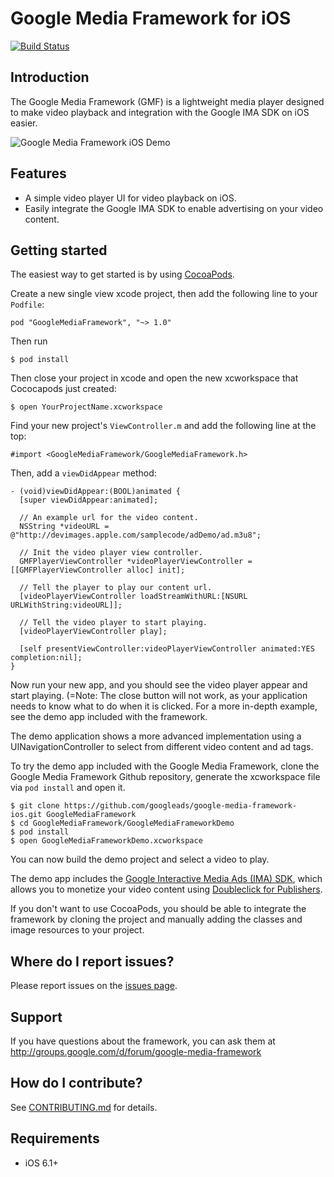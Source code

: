# Google Media Framework for iOS

[![Build Status](https://travis-ci.org/googleads/google-media-framework-ios.png?branch=master)](https://travis-ci.org/googleads/google-media-framework-ios)

## Introduction
The Google Media Framework (GMF) is a lightweight media player designed to make video playback and integration with the Google IMA SDK on iOS easier.

![Google Media Framework iOS Demo](http://googleads.github.io/google-media-framework-ios/gmf_ios_portrait.png)

## Features
- A simple video player UI for video playback on iOS.
- Easily integrate the Google IMA SDK to enable advertising on your video content.

## Getting started
The easiest way to get started is by using [CocoaPods](http://cocoapods.org).

Create a new single view xcode project, then add the following line to your ```Podfile```:
```
pod "GoogleMediaFramework", "~> 1.0"
```
Then run
```
$ pod install
```
Then close your project in xcode and open the new xcworkspace that Cococapods just created:
```
$ open YourProjectName.xcworkspace
```
Find your new project's ```ViewController.m``` and add the following line at the top:
```
#import <GoogleMediaFramework/GoogleMediaFramework.h>
```
Then, add a ```viewDidAppear``` method:
```
- (void)viewDidAppear:(BOOL)animated {
  [super viewDidAppear:animated];

  // An example url for the video content.
  NSString *videoURL = @"http://devimages.apple.com/samplecode/adDemo/ad.m3u8";

  // Init the video player view controller.
  GMFPlayerViewController *videoPlayerViewController = [[GMFPlayerViewController alloc] init];

  // Tell the player to play our content url.
  [videoPlayerViewController loadStreamWithURL:[NSURL URLWithString:videoURL]];

  // Tell the video player to start playing.
  [videoPlayerViewController play];

  [self presentViewController:videoPlayerViewController animated:YES completion:nil];
}
```
Now run your new app, and you should see the video player appear and start playing. (=Note: The close button will not work, as your application needs to know what to do when it is clicked. For a more in-depth example, see the demo app included with the framework.

The demo application shows a more advanced implementation using a UINavigationController to select from different video content and ad tags.

To try the demo app included with the Google Media Framework, clone the Google Media Framework Github repository, generate the xcworkspace file via ```pod install``` and open it.
```
$ git clone https://github.com/googleads/google-media-framework-ios.git GoogleMediaFramework
$ cd GoogleMediaFramework/GoogleMediaFrameworkDemo
$ pod install
$ open GoogleMediaFrameworkDemo.xcworkspace
```

You can now build the demo project and select a video to play.

The demo app includes the [Google Interactive Media Ads (IMA) SDK](https://developers.google.com/interactive-media-ads/docs/sdks/ios/v3/), which allows you to monetize your video content using [Doubleclick for Publishers](https://www.google.com/doubleclick/publishers/welcome/).

If you don't want to use CocoaPods, you should be able to integrate the framework by cloning the project and manually adding the classes and image resources to your project.

## Where do I report issues?
Please report issues on the [issues page](../../issues).

## Support
If you have questions about the framework, you can ask them at http://groups.google.com/d/forum/google-media-framework

## How do I contribute?
See [CONTRIBUTING.md](./CONTRIBUTING.md) for details.

## Requirements
  - iOS 6.1+
